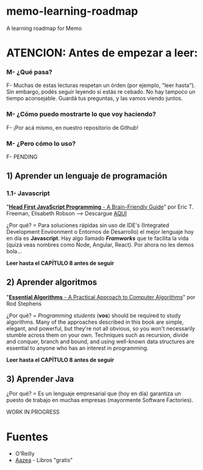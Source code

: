 # memo-learning-roadmap

A learning roadmap for Memo

# **ATENCION**: Antes de empezar a leer:
### M- ¿Qué pasa?
F- Muchas de estas lecturas respetan un órden (por ejemplo, "leer hasta"). Sin embargo, podés seguir leyendo si estás re cebado. No hay tampoco un tiempo aconsejable. Guardá tus preguntas, y las vamos viendo juntos.
### M- ¿Cómo puedo mostrarte lo que voy haciendo?
F- ¡Por acá mismo, en nuestro repositorio de Github!
### M- ¿Pero cómo lo uso?
F- PENDING


## 1) Aprender un lenguaje de programación
### 1.1- Javascript
"[**Head First JavaScript Programming** - A Brain-Friendly Guide](http://shop.oreilly.com/product/0636920027065.do)" por Eric T. Freeman, Elisabeth Robson --> Descargue [AQUI](https://drive.google.com/open?id=0B1vSoVf1KxRuWFluZ2NEM1NqVVU)

¿Por qué? = Para soluciones rápidas sin uso de IDE's (Integrated Development Environment o Entornos de Desarrollo) el mejor lenguaje hoy en día es **Javascript**. Hay algo llamado **_Framworks_** que te facilita la vida (quizá veas nombres como Node, Angular, React). Por ahora no les demos bola...

**Leer hasta el CAPÍTULO 8 antes de seguir**


## 2) Aprender algoritmos
"[**Essential Algorithms** - A Practical Approach to Computer Algorithms](http://shop.oreilly.com/product/9781118612101.do)" por Rod Stephens

¿Por qué? = _Programming students_ (**vos**) should be required to study algorithms. Many of the approaches described in this book are simple, elegant, and powerful, but they're not all obvious, so you won't necessarily stumble across them on your own. Techniques such as recursion, divide and conquer, branch and bound, and using well-known data structures are essential to anyone who has an interest in programming.

**Leer hasta el CAPÍTULO 8 antes de seguir**

## 3) Aprender Java

¿Por qué? = Es un lenguaje empresarial que (hoy en día) garantiza un puesto de trabajo en muchas empresas (mayormente Software Factories).

WORK IN PROGRESS

# Fuentes
- O'Reilly
- [Aazea](https://www.aazea.com) - Libros "gratis"
